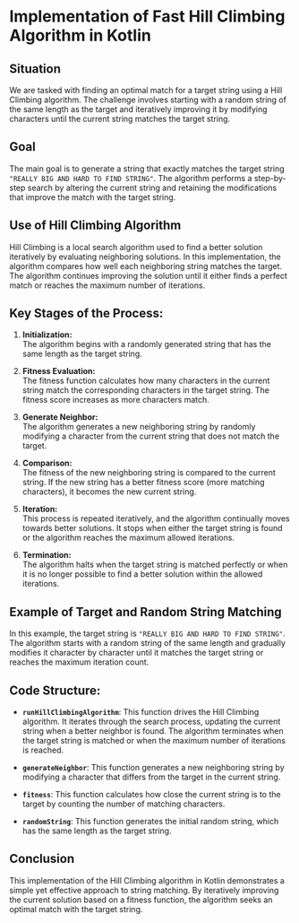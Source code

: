 # Implementation of Fast Hill Climbing Algorithm in Kotlin

## Situation
We are tasked with finding an optimal match for a target string using a Hill Climbing algorithm. The challenge involves starting with a random string of the same length as the target and iteratively improving it by modifying characters until the current string matches the target string.

## Goal
The main goal is to generate a string that exactly matches the target string `"REALLY BIG AND HARD TO FIND STRING"`. The algorithm performs a step-by-step search by altering the current string and retaining the modifications that improve the match with the target string.

## Use of Hill Climbing Algorithm
Hill Climbing is a local search algorithm used to find a better solution iteratively by evaluating neighboring solutions. In this implementation, the algorithm compares how well each neighboring string matches the target. The algorithm continues improving the solution until it either finds a perfect match or reaches the maximum number of iterations.

## Key Stages of the Process:

1. **Initialization:**  
   The algorithm begins with a randomly generated string that has the same length as the target string.

2. **Fitness Evaluation:**  
   The fitness function calculates how many characters in the current string match the corresponding characters in the target string. The fitness score increases as more characters match.

3. **Generate Neighbor:**  
   The algorithm generates a new neighboring string by randomly modifying a character from the current string that does not match the target.

4. **Comparison:**  
   The fitness of the new neighboring string is compared to the current string. If the new string has a better fitness score (more matching characters), it becomes the new current string.

5. **Iteration:**  
   This process is repeated iteratively, and the algorithm continually moves towards better solutions. It stops when either the target string is found or the algorithm reaches the maximum allowed iterations.

6. **Termination:**  
   The algorithm halts when the target string is matched perfectly or when it is no longer possible to find a better solution within the allowed iterations.

## Example of Target and Random String Matching
In this example, the target string is `"REALLY BIG AND HARD TO FIND STRING"`. The algorithm starts with a random string of the same length and gradually modifies it character by character until it matches the target string or reaches the maximum iteration count.

## Code Structure:

- **`runHillClimbingAlgorithm`**: This function drives the Hill Climbing algorithm. It iterates through the search process, updating the current string when a better neighbor is found. The algorithm terminates when the target string is matched or when the maximum number of iterations is reached.

- **`generateNeighbor`**: This function generates a new neighboring string by modifying a character that differs from the target in the current string.

- **`fitness`**: This function calculates how close the current string is to the target by counting the number of matching characters.

- **`randomString`**: This function generates the initial random string, which has the same length as the target string.

## Conclusion
This implementation of the Hill Climbing algorithm in Kotlin demonstrates a simple yet effective approach to string matching. By iteratively improving the current solution based on a fitness function, the algorithm seeks an optimal match with the target string.

